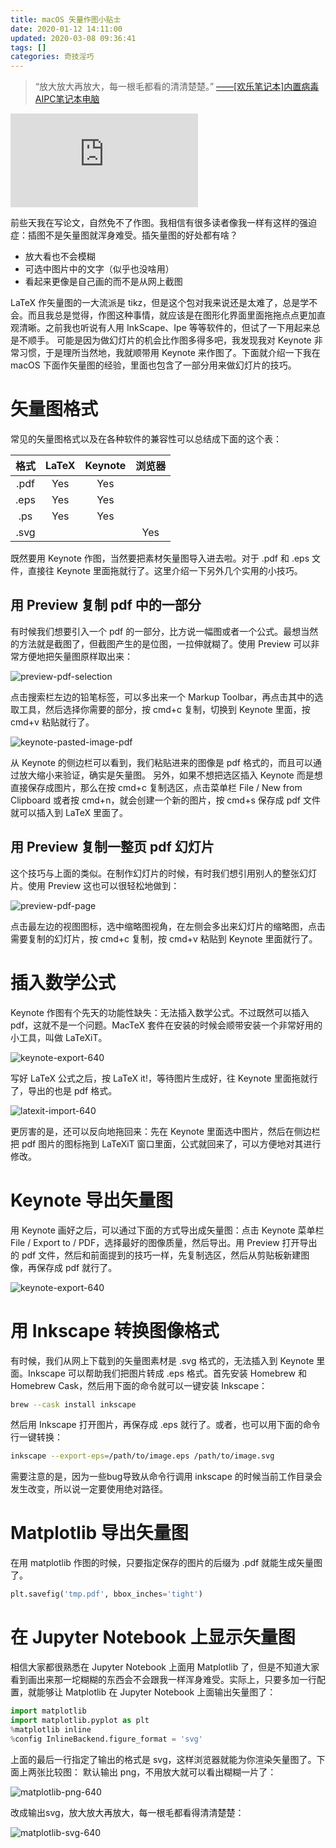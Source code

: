 ```yaml
---
title: macOS 矢量作图小贴士
date: 2020-01-12 14:11:00
updated: 2020-03-08 09:36:41
tags: []
categories: 奇技淫巧
---
```

> “放大放大再放大，每一根毛都看的清清楚楚。” 
> [——\[欢乐笔记本\]内置病毒AIPC笔记本电脑](https://www.bilibili.com/video/av783)

<!--more-->

<iframe src="https://player.bilibili.com/player.html?aid=783&cid=3738504&as_wide=1" frameborder="no"></iframe>

前些天我在写论文，自然免不了作图。我相信有很多读者像我一样有这样的强迫症：插图不是矢量图就浑身难受。插矢量图的好处都有啥？

 - 放大看也不会模糊
 - 可选中图片中的文字（似乎也没啥用）
 - 看起来更像是自己画的而不是从网上截图

LaTeX 作矢量图的一大流派是 tikz，但是这个包对我来说还是太难了，总是学不会。而且我总是觉得，作图这种事情，就应该是在图形化界面里面拖拖点点更加直观清晰。之前我也听说有人用 InkScape、Ipe 等等软件的，但试了一下用起来总是不顺手。
可能是因为做幻灯片的机会比作图多得多吧，我发现我对 Keynote 非常习惯，于是理所当然地，我就顺带用 Keynote 来作图了。下面就介绍一下我在 macOS 下面作矢量图的经验，里面也包含了一部分用来做幻灯片的技巧。

# 矢量图格式

常见的矢量图格式以及在各种软件的兼容性可以总结成下面的这个表：

| 格式 | LaTeX | Keynote | 浏览器 |
| :--: | :--: | :--: | :--: |
| .pdf | Yes  | Yes  |      |
| .eps | Yes  | Yes  |      |
| .ps  | Yes  | Yes  |      |
| .svg |      |      | Yes  |

既然要用 Keynote 作图，当然要把素材矢量图导入进去啦。对于 .pdf 和 .eps 文件，直接往 Keynote 里面拖就行了。这里介绍一下另外几个实用的小技巧。

## 用 Preview 复制 pdf 中的一部分

有时候我们想要引入一个 pdf 的一部分，比方说一幅图或者一个公式。最想当然的方法就是截图了，但截图产生的是位图，一拉伸就糊了。使用 Preview 可以非常方便地把矢量图原样取出来：

![preview-pdf-selection](preview-pdf-selection.png)

点击搜索栏左边的铅笔标签，可以多出来一个 Markup Toolbar，再点击其中的选取工具，然后选择你需要的部分，按 cmd+c 复制，切换到 Keynote 里面，按 cmd+v 粘贴就行了。

![keynote-pasted-image-pdf](keynote-pasted-image-pdf.png)

从 Keynote 的侧边栏可以看到，我们粘贴进来的图像是 pdf 格式的，而且可以通过放大缩小来验证，确实是矢量图。
另外，如果不想把选区插入 Keynote 而是想直接保存成图片，那么在按 cmd+c 复制选区，点击菜单栏 File / New from Clipboard 或者按 cmd+n，就会创建一个新的图片，按 cmd+s 保存成 pdf 文件就可以插入到 LaTeX 里面了。

## 用 Preview 复制一整页 pdf 幻灯片

这个技巧与上面的类似。在制作幻灯片的时候，有时我们想引用别人的整张幻灯片。使用 Preview 这也可以很轻松地做到：

![preview-pdf-page](preview-pdf-page.png)

点击最左边的视图图标，选中缩略图视角，在左侧会多出来幻灯片的缩略图，点击需要复制的幻灯片，按 cmd+c 复制，按 cmd+v 粘贴到 Keynote 里面就行了。

# 插入数学公式

Keynote 作图有个先天的功能性缺失：无法插入数学公式。不过既然可以插入 pdf，这就不是一个问题。MacTeX 套件在安装的时候会顺带安装一个非常好用的小工具，叫做 LaTeXiT。

![keynote-export-640](keynote-export-640.gif)

写好 LaTeX 公式之后，按 LaTeX it!，等待图片生成好，往 Keynote 里面拖就行了，导出的也是 pdf 格式。

![latexit-import-640](latexit-import-640.gif)

更厉害的是，还可以反向地拖回来：先在 Keynote 里面选中图片，然后在侧边栏把 pdf 图片的图标拖到 LaTeXiT 窗口里面，公式就回来了，可以方便地对其进行修改。

# Keynote 导出矢量图

用 Keynote 画好之后，可以通过下面的方式导出成矢量图：点击 Keynote 菜单栏 File / Export to / PDF，选择最好的图像质量，然后导出。用 Preview 打开导出的 pdf 文件，然后和前面提到的技巧一样，先复制选区，然后从剪贴板新建图像，再保存成 pdf 就行了。

![keynote-export-640](keynote-export-640.gif)

# 用 Inkscape 转换图像格式

有时候，我们从网上下载到的矢量图素材是 .svg 格式的，无法插入到 Keynote 里面。Inkscape 可以帮助我们把图片转成 .eps 格式。首先安装 Homebrew 和 Homebrew Cask，然后用下面的命令就可以一键安装 Inkscape：

```bash
brew --cask install inkscape
```

然后用 Inkscape 打开图片，再保存成 .eps 就行了。或者，也可以用下面的命令行一键转换：

```bash
inkscape --export-eps=/path/to/image.eps /path/to/image.svg
```

需要注意的是，因为一些bug导致从命令行调用 inkscape 的时候当前工作目录会发生改变，所以说一定要使用绝对路径。

# Matplotlib 导出矢量图

在用 matplotlib 作图的时候，只要指定保存的图片的后缀为 .pdf 就能生成矢量图了。

```python
plt.savefig('tmp.pdf', bbox_inches='tight')
```

# 在 Jupyter Notebook 上显示矢量图

相信大家都很熟悉在 Jupyter Notebook 上面用 Matplotlib 了，但是不知道大家看到画出来那一坨糊糊的东西会不会跟我一样浑身难受。实际上，只要多加一行配置，就能够让 Matplotlib 在 Jupyter Notebook 上面输出矢量图了：

```python
import matplotlib
import matplotlib.pyplot as plt
%matplotlib inline
%config InlineBackend.figure_format = 'svg'
```

上面的最后一行指定了输出的格式是 svg，这样浏览器就能为你渲染矢量图了。下面上两张比较图：
默认输出 png，不用放大就可以看出糊糊一片了：

![matplotlib-png-640](matplotlib-png-640.gif)

改成输出svg，放大放大再放大，每一根毛都看得清清楚楚：

![matplotlib-svg-640](matplotlib-svg-640.gif)